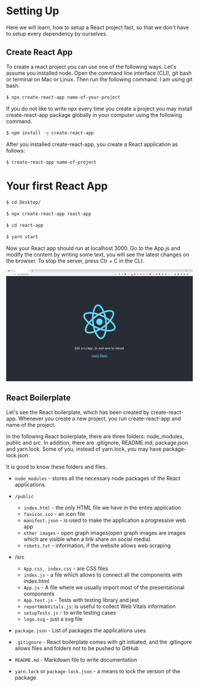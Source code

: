 # Setting Up

Here we will learn, how to setup a React project fast, so that we don't have to setup every dependency by ourselves.

## Create React App

To create a react project you can use one of the following ways. Let's assume you installed node. Open the command line interface (CLI), git bash or terminal on Mac or Linux. Then run the following command. I am using git bash.

```sh
$ npx create-react-app name-of-your-project
```

If you do not like to write npx every time you create a project you may install create-react-app package globally in your computer using the following command.

```sh
$ npm install -g create-react-app
```

After you installed create-react-app, you create a React application as follows:

```sh
$ create-react-app name-of-project
```

# Your first React App

```sh
$ cd Desktop/
```

```sh
$ npx create-react-app react-app
```

```sh
$ cd react-app
```

```sh
$ yarn start
```

Now your React app should run at localhost 3000. Go to the App.js and modify the content by writing some text, you will see the latest changes on the browser.
To stop the server, press Ctr + C in the CLI.

![React Starting](../images/react_app_starting.png)

## React Boilerplate

Let's see the React boilerplate, which has been created by create-react-app. Whenever you create a new project, you run create-react-app and name of the project.

In the following React boilerplate, there are three folders: node_modules, public and src. In addition, there are .gitignore, README.md, package.json and yarn.lock. Some of you, instead of yarn.lock, you may have package-lock.json.

It is good to know these folders and files.

-   `node_modules` - stores all the necessary node packages of the React applications.

-   `/public`

    -   `index.html` - the only HTML file we have in the entire application
    -   `favicon.ico` - an icon file
    -   `manifest.json` - is used to make the application a progressive web app
    -   `other images` - open graph images(open graph images are images which are visible when a link share on social media)
    -   `robots.txt` - information, if the website allows web scraping

-   /src

    -   `App.css, index.css` - are CSS files
    -   `index.js` - a file which allows to connect all the components with index.html
    -   `App.js` - A file where we usually import most of the presentational components
    -   `App.test.js` - Tests with testing library and jest
    -   `reportWebVitals.js`: is useful to collect Web Vitals information
    -   `setupTests.js` - to write testing cases
    -   `logo.svg` - just a svg file

-   `package.json` - List of packages the applications uses
-   `.gitignore` - React boilerplate comes with git initiated, and the .gitingore allows files and folders not to be pushed to GitHub
-   `README.md` - Markdown file to write documentation
-   `yarn.lock` or `package-lock.json` - a means to lock the version of the package
